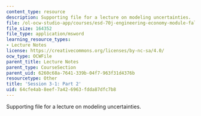```yaml
---
content_type: resource
description: Supporting file for a lecture on modeling uncertainties.
file: /ol-ocw-studio-app/courses/esd-70j-engineering-economy-module-fall-2009/64cfe4ab8eef7a426963fdda87dfc7b8_ESD70session3_1Part2.xls
file_size: 164352
file_type: application/msword
learning_resource_types:
- Lecture Notes
license: https://creativecommons.org/licenses/by-nc-sa/4.0/
ocw_type: OCWFile
parent_title: Lecture Notes
parent_type: CourseSection
parent_uid: 6260c68a-7641-339b-04f7-963f31d4376b
resourcetype: Other
title: 'Session 3-1: Part 2'
uid: 64cfe4ab-8eef-7a42-6963-fdda87dfc7b8
---
```

Supporting file for a lecture on modeling uncertainties.